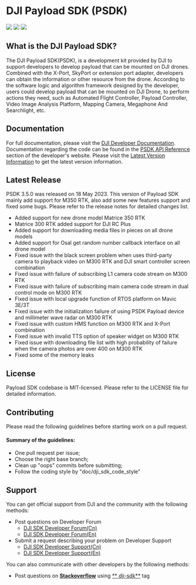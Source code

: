 # DJI Payload SDK (PSDK)

![](https://img.shields.io/badge/version-V3.5.0-yellow.svg)
![](https://img.shields.io/badge/platform-linux_|_rtos-green.svg)
![](https://img.shields.io/badge/license-MIT-blue.svg)

## What is the DJI Payload SDK?

The DJI Payload SDK(PSDK), is a development kit provided by DJI to support developers to develop payload that can be
mounted on DJI drones. Combined with the X-Port, SkyPort or extension port adapter, developers can obtain the
information or other resource from the drone. According to the software logic and algorithm framework designed by the
developer, users could develop payload that can be mounted on DJI Drone, to perform actions they need, such as Automated
Flight Controller, Payload Controller, Video Image Analysis Platform, Mapping Camera, Megaphone And Searchlight, etc.

## Documentation

For full documentation, please visit
the [DJI Developer Documentation](https://developer.dji.com/doc/payload-sdk-tutorial/en/). Documentation
regarding the code can be found in the [PSDK API Reference](https://developer.dji.com/doc/payload-sdk-api-reference/en/)
section of the developer's website. Please visit
the [Latest Version Information](https://developer.dji.com/doc/payload-sdk-tutorial/en/)
to get the latest version information.

## Latest Release

PSDK 3.5.0 was released on 18 May 2023. This version of Payload SDK mainly add support for M350 RTK, also add some new features support and fixed some bugs. 
Please refer to the release notes for detailed changes list.

* Added support for new drone model Matrice 350 RTK
* Matrice 300 RTK added support for DJI RC Plus
* Added support for downloading media files in pieces on all drone models
* Added support for Osal get random number callback interface on all drone model
* Fixed issue with the black screen problem when uses third-party camera to playback video on M300 RTK and DJI smart controller screen combination
* Fixed issue with failure of subscribing L1 camera code stream on M300 RTK
* Fixed issue with failure of subscribing main camera code stream in dual control mode on M300 RTK
* Fixed issue with local upgrade function of RTOS platform on Mavic 3E/3T
* Fixed issue with the initialization failure of using PSDK Payload device and millimeter wave radar on M300 RTK
* Fixed issue with custom HMS function on M300 RTK and X-Port combination
* Fixed issue with invalid TTS option of speaker widget on M300 RTK
* Fixed issue with downloading file list with high probability of failure when the camera photos are over 400 on M300 RTK
* Fixed some of the memory leaks

## License

Payload SDK codebase is MIT-licensed. Please refer to the LICENSE file for detailed information.

## Contributing

Please read the following guidelines before starting work on a pull request.

#### Summary of the guidelines:

* One pull request per issue;
* Choose the right base branch;
* Clean up "oops" commits before submitting;
* Follow the coding style by "doc/dji_sdk_code_style"

## Support

You can get official support from DJI and the community with the following methods:

- Post questions on Developer Forum
    * [DJI SDK Developer Forum(Cn)](https://djisdksupport.zendesk.com/hc/zh-cn/community/topics)
    * [DJI SDK Developer Forum(En)](https://djisdksupport.zendesk.com/hc/en-us/community/topics)
- Submit a request describing your problem on Developer Support
    * [DJI SDK Developer Support(Cn)](https://djisdksupport.zendesk.com/hc/zh-cn/requests/new)
    * [DJI SDK Developer Support(En)](https://djisdksupport.zendesk.com/hc/en-us/requests/new)

You can also communicate with other developers by the following methods:

- Post questions on [**Stackoverflow**](http://stackoverflow.com) using [**
  dji-sdk**](http://stackoverflow.com/questions/tagged/dji-sdk) tag
